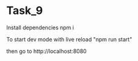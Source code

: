 # Task_9

Install dependencies npm i

To start dev mode with live reload "npm run start"

then go to http://localhost:8080
